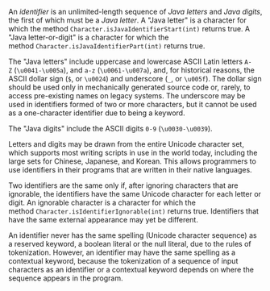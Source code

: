 An _identifier_ is an unlimited-length sequence of _Java letters_ and _Java digits_, the first of which must be a _Java letter_.
A "Java letter" is a character for which the method `Character.isJavaIdentifierStart(int)` returns true.
A "Java letter-or-digit" is a character for which the method `Character.isJavaIdentifierPart(int)` returns true.

The "Java letters" include uppercase and lowercase ASCII Latin letters `A-Z` (`\u0041-\u005a`), and `a-z` (`\u0061-\u007a`), and, for historical reasons, the ASCII dollar sign (`$`, or `\u0024`) and underscore (`_`, or `\u005f`). The dollar sign should be used only in mechanically generated source code or, rarely, to access pre-existing names on legacy systems. The underscore may be used in identifiers formed of two or more characters, but it cannot be used as a one-character identifier due to being a keyword.

The "Java digits" include the ASCII digits `0-9` (`\u0030-\u0039`).

Letters and digits may be drawn from the entire Unicode character set, which supports most writing scripts in use in the world today, including the large sets for Chinese, Japanese, and Korean. This allows programmers to use identifiers in their programs that are written in their native languages.

Two identifiers are the same only if, after ignoring characters that are ignorable, the identifiers have the same Unicode character for each letter or digit. An ignorable character is a character for which the method `Character.isIdentifierIgnorable(int)` returns true. Identifiers that have the same external appearance may yet be different.

An identifier never has the same spelling (Unicode character sequence) as a reserved keyword, a boolean literal or the null literal, due to the rules of tokenization. However, an identifier may have the same spelling as a contextual keyword, because the tokenization of a sequence of input characters as an identifier or a contextual keyword depends on where the sequence appears in the program.
